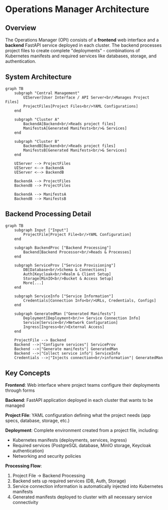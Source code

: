# Operations Manager Architecture

## Overview

The Operations Manager (OPI) consists of a **frontend** web interface and a **backend** FastAPI service deployed in each cluster. The backend processes project files to create complete "deployments" - combinations of Kubernetes manifests and required services like databases, storage, and authentication.

## System Architecture

```mermaid
graph TB
    subgraph "Central Management"
        UIServer[User Interface / API Server<br/>Manages Project Files]
        ProjectFiles[Project Files<br/>YAML Configurations]
    end
    
    subgraph "Cluster A"
        BackendA[Backend<br/>Reads project files]
        ManifestsA[Generated Manifests<br/>& Services]
    end
    
    subgraph "Cluster B"
        BackendB[Backend<br/>Reads project files]
        ManifestsB[Generated Manifests<br/>& Services]
    end
    
    UIServer --> ProjectFiles
    UIServer <--> BackendA
    UIServer <--> BackendB
    
    BackendA --> ProjectFiles
    BackendB --> ProjectFiles
    
    BackendA --> ManifestsA
    BackendB --> ManifestsB
```

## Backend Processing Detail

```mermaid
graph TB
    subgraph Input ["Input"]
        ProjectFile[Project File<br/>YAML Configuration]
    end
    
    subgraph BackendProc ["Backend Processing"]
        Backend[Backend Processor<br/>Reads & Processes]
    end
    
    subgraph ServiceProv ["Service Provisioning"]
        DB[Database<br/>Schema & Connections]
        Auth[Keycloak<br/>Realm & Client Setup]
        Storage[MinIO<br/>Bucket & Access Setup]
        More[...]
    end
    
    subgraph ServiceInfo ["Service Information"]
        Credentials[Connection Info<br/>URLs, Credentials, Configs]
    end
    
    subgraph GeneratedMan ["Generated Manifests"]
        Deployment[Deployment<br/>+ Service Connection Info]
        Service[Service<br/>Network Configuration]
        Ingress[Ingress<br/>External Access]
    end
    
    ProjectFile --> Backend
    Backend -->|"Configure services"| ServiceProv
    Backend -->|"Generate manifests"| GeneratedMan
    Backend -->|"Collect service info"| ServiceInfo
    Credentials -->|"Injects connection<br/>information"| GeneratedMan
```

## Key Concepts

**Frontend**: Web interface where project teams configure their deployments through forms

**Backend**: FastAPI application deployed in each cluster that wants to be managed

**Project File**: YAML configuration defining what the project needs (app specs, database, storage, etc.)

**Deployment**: Complete environment created from a project file, including:
- Kubernetes manifests (deployments, services, ingress)
- Required services (PostgreSQL database, MinIO storage, Keycloak authentication)
- Networking and security policies

**Processing Flow**: 
1. Project File → Backend Processing 
2. Backend sets up required services (DB, Auth, Storage)
3. Service connection information is automatically injected into Kubernetes manifests
4. Generated manifests deployed to cluster with all necessary service connectivity
